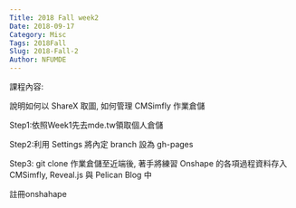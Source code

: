 ```yaml
---
Title: 2018 Fall week2
Date: 2018-09-17
Category: Misc
Tags: 2018Fall
Slug: 2018-Fall-2
Author: NFUMDE
---
```

課程內容:

說明如何以 ShareX 取圖, 如何管理 CMSimfly 作業倉儲

Step1:依照Week1先去mde.tw領取個人倉儲

Step2:利用 Settings 將內定 branch 設為 gh-pages

Step3: git clone 作業倉儲至近端後, 著手將練習 Onshape 的各項過程資料存入 CMSimfly, Reveal.js 與 Pelican Blog 中

註冊onshahape


